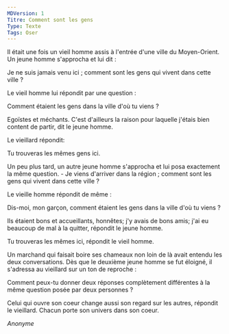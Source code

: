 ```yaml
---
MDVersion: 1
Titre: Comment sont les gens
Type: Texte
Tags: Oser
---
```


Il était une fois un vieil homme assis à l'entrée d'une ville du Moyen-Orient.
Un jeune homme s'approcha et lui dit :

Je ne suis jamais venu ici ; comment sont les gens qui vivent dans cette ville ?

Le vieil homme lui répondit par une question :

Comment étaient les gens dans la ville d'où tu viens ?

Egoïstes et méchants. C'est d'ailleurs la raison pour laquelle j'étais bien content de partir, dit le jeune homme.

Le vieillard répondit:

Tu trouveras les mêmes gens ici.

Un peu plus tard, un autre jeune homme s'approcha et lui posa exactement la même question. - Je viens d'arriver dans la région ; comment sont les gens qui vivent dans cette ville ?

Le vieille homme répondit de même :

Dis-moi, mon garçon, comment étaient les gens dans la ville d'où tu viens ?

Ils étaient bons et accueillants, honnêtes; j'y avais de bons amis; j'ai eu beaucoup de mal à la quitter, répondit le jeune homme.

Tu trouveras les mêmes ici, répondit le vieil homme.

Un marchand qui faisait boire ses chameaux non loin de là avait entendu les deux conversations. Dès que le deuxième jeune homme se fut éloigné, il s'adressa au vieillard sur un ton de reproche :

Comment peux-tu donner deux réponses complètement différentes à la même question posée par deux personnes ?

Celui qui ouvre son coeur change aussi son regard sur les autres, répondit le vieillard. Chacun porte son univers dans son coeur.

<i>Anonyme</i>

